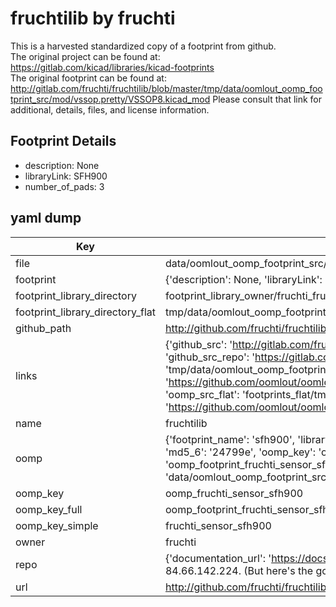 # fruchtilib by fruchti  
This is a harvested standardized copy of a footprint from github.  
The original project can be found at:  
https://gitlab.com/kicad/libraries/kicad-footprints  
The original footprint can be found at:
http://gitlab.com/fruchti/fruchtilib/blob/master/tmp/data/oomlout_oomp_footprint_src/mod/vssop.pretty/VSSOP8.kicad_mod
Please consult that link for additional, details, files, and license information.  
## Footprint Details
* description: None  
* libraryLink: SFH900  
* number_of_pads: 3  
## yaml dump  
| Key | Value |  
| --- | --- |  
| file | data/oomlout_oomp_footprint_src/fruchtilib/mod/sensor.pretty/SFH900.kicad_mod |  
| footprint | {'description': None, 'libraryLink': 'SFH900', 'number_of_pads': 3} |  
| footprint_library_directory | footprint_library_owner/fruchti_fruchtilib |  
| footprint_library_directory_flat | tmp/data/oomlout_oomp_footprint_src/footprints_flat/fruchti_sensor_sfh900/working |  
| github_path | http://github.com/fruchti/fruchtilib/blob/master/tmp/data/oomlout_oomp_footprint_src/mod/sensor.pretty/SFH900.kicad_mod |  
| links | {'github_src': 'http://gitlab.com/fruchti/fruchtilib/blob/master/tmp/data/oomlout_oomp_footprint_src/mod/vssop.pretty/VSSOP8.kicad_mod', 'github_src_repo': 'https://gitlab.com/kicad/libraries/kicad-footprints', 'oomp_bot': 'tmp/data/oomlout_oomp_footprint_src/footprints/fruchti_sensor_sfh900/working', 'oomp_bot_github': 'https://github.com/oomlout/oomlout_oomp_footprint_bot/tree/main/tmp/data/oomlout_oomp_footprint_src/footprints/fruchti_sensor_sfh900/working', 'oomp_src_flat': 'footprints_flat/tmp/data/oomlout_oomp_footprint_src/footprints_flat/fruchti_sensor_sfh900/working', 'oomp_src_flat_github': 'https://github.com/oomlout/oomlout_oomp_footprint_src/tree/main/tmp/data/oomlout_oomp_footprint_src/footprints_flat/fruchti_sensor_sfh900/working'} |  
| name | fruchtilib |  
| oomp | {'footprint_name': 'sfh900', 'library_name': 'sensor', 'md5': '24799e8e761cf88033bda0d61cce586f', 'md5_10': '24799e8e76', 'md5_5': '24799', 'md5_6': '24799e', 'oomp_key': 'oomp_fruchti_sensor_sfh900', 'oomp_key_extra': 'oomp_footprint_fruchti_sensor_sfh900', 'oomp_key_full': 'oomp_footprint_fruchti_sensor_sfh900_24799e', 'oomp_key_simple': 'fruchti_sensor_sfh900', 'original_filename': 'data/oomlout_oomp_footprint_src/fruchtilib/mod/sensor.pretty/SFH900.kicad_mod', 'owner_name': 'fruchti'} |  
| oomp_key | oomp_fruchti_sensor_sfh900 |  
| oomp_key_full | oomp_footprint_fruchti_sensor_sfh900 |  
| oomp_key_simple | fruchti_sensor_sfh900 |  
| owner | fruchti |  
| repo | {'documentation_url': 'https://docs.github.com/rest/overview/resources-in-the-rest-api#rate-limiting', 'message': "API rate limit exceeded for 84.66.142.224. (But here's the good news: Authenticated requests get a higher rate limit. Check out the documentation for more details.)"} |  
| url | http://github.com/fruchti/fruchtilib |  

